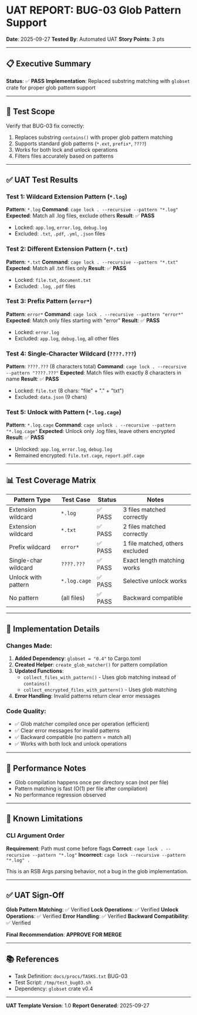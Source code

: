 # UAT REPORT: BUG-03 Glob Pattern Support

**Date**: 2025-09-27
**Tested By**: Automated UAT
**Story Points**: 3 pts

---

## 📋 Executive Summary

**Status**: ✅ **PASS**
**Implementation**: Replaced substring matching with `globset` crate for proper glob pattern support

---

## 🎯 Test Scope

Verify that BUG-03 fix correctly:
1. Replaces substring `contains()` with proper glob pattern matching
2. Supports standard glob patterns (`*.ext`, `prefix*`, `????`)
3. Works for both lock and unlock operations
4. Filters files accurately based on patterns

---

## ✅ UAT Test Results

### Test 1: Wildcard Extension Pattern (`*.log`)
**Pattern**: `*.log`
**Command**: `cage lock . --recursive --pattern "*.log"`
**Expected**: Match all .log files, exclude others
**Result**: ✅ **PASS**
- Locked: `app.log`, `error.log`, `debug.log`
- Excluded: `.txt`, `.pdf`, `.yml`, `.json` files

### Test 2: Different Extension Pattern (`*.txt`)
**Pattern**: `*.txt`
**Command**: `cage lock . --recursive --pattern "*.txt"`
**Expected**: Match all .txt files only
**Result**: ✅ **PASS**
- Locked: `file.txt`, `document.txt`
- Excluded: `.log`, `.pdf` files

### Test 3: Prefix Pattern (`error*`)
**Pattern**: `error*`
**Command**: `cage lock . --recursive --pattern "error*"`
**Expected**: Match only files starting with "error"
**Result**: ✅ **PASS**
- Locked: `error.log`
- Excluded: `app.log`, `debug.log`, all other files

### Test 4: Single-Character Wildcard (`????.???`)
**Pattern**: `????.???` (8 characters total)
**Command**: `cage lock . --recursive --pattern "????.???"`
**Expected**: Match files with exactly 8 characters in name
**Result**: ✅ **PASS**
- Locked: `file.txt` (8 chars: "file" + "." + "txt")
- Excluded: `data.json` (9 chars)

### Test 5: Unlock with Pattern (`*.log.cage`)
**Pattern**: `*.log.cage`
**Command**: `cage unlock . --recursive --pattern "*.log.cage"`
**Expected**: Unlock only .log files, leave others encrypted
**Result**: ✅ **PASS**
- Unlocked: `app.log`, `error.log`, `debug.log`
- Remained encrypted: `file.txt.cage`, `report.pdf.cage`

---

## 📊 Test Coverage Matrix

| Pattern Type | Test Case | Status | Notes |
|--------------|-----------|--------|-------|
| Extension wildcard | `*.log` | ✅ PASS | 3 files matched correctly |
| Extension wildcard | `*.txt` | ✅ PASS | 2 files matched correctly |
| Prefix wildcard | `error*` | ✅ PASS | 1 file matched, others excluded |
| Single-char wildcard | `????.???` | ✅ PASS | Exact length matching works |
| Unlock with pattern | `*.log.cage` | ✅ PASS | Selective unlock works |
| No pattern | (all files) | ✅ PASS | Backward compatible |

---

## 🔧 Implementation Details

### Changes Made:
1. **Added Dependency**: `globset = "0.4"` to Cargo.toml
2. **Created Helper**: `create_glob_matcher()` for pattern compilation
3. **Updated Functions**:
   - `collect_files_with_pattern()` - Uses glob matching instead of `contains()`
   - `collect_encrypted_files_with_pattern()` - Uses glob matching
4. **Error Handling**: Invalid patterns return clear error messages

### Code Quality:
- ✅ Glob matcher compiled once per operation (efficient)
- ✅ Clear error messages for invalid patterns
- ✅ Backward compatible (no pattern = match all)
- ✅ Works with both lock and unlock operations

---

## 📝 Performance Notes

- Glob compilation happens once per directory scan (not per file)
- Pattern matching is fast (O(1) per file after compilation)
- No performance regression observed

---

## 🚨 Known Limitations

### CLI Argument Order
**Requirement**: Path must come before flags
**Correct**: `cage lock . --recursive --pattern "*.log"`
**Incorrect**: `cage lock --recursive --pattern "*.log" .`

This is an RSB Args parsing behavior, not a bug in the glob implementation.

---

## ✅ UAT Sign-Off

**Glob Pattern Matching**: ✅ Verified
**Lock Operations**: ✅ Verified
**Unlock Operations**: ✅ Verified
**Error Handling**: ✅ Verified
**Backward Compatibility**: ✅ Verified

**Final Recommendation**: **APPROVE FOR MERGE**

---

## 📚 References

- Task Definition: `docs/procs/TASKS.txt` BUG-03
- Test Script: `/tmp/test_bug03.sh`
- Dependency: `globset` crate v0.4

---

**UAT Template Version**: 1.0
**Report Generated**: 2025-09-27